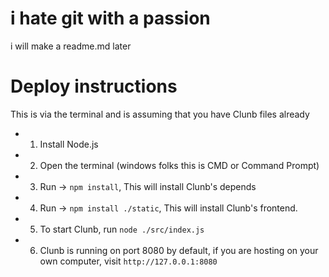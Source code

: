 # i hate git with a passion
i will make a readme.md later


# Deploy instructions
This is via the terminal and is assuming that you have Clunb files already
- 1. Install Node.js
- 2. Open the terminal (windows folks this is CMD or Command Prompt)
- 3. Run -> `npm install`, This will install Clunb's depends
 - 4. Run -> `npm install ./static`, This will install Clunb's frontend.
- 5. To start Clunb, run `node ./src/index.js`
- 6. Clunb is running on port 8080 by default, if you are hosting on your own computer, visit `http://127.0.0.1:8080`
